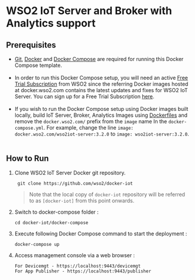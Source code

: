 # WSO2 IoT Server and Broker with Analytics support

## Prerequisites

  * [Git](https://git-scm.com/book/en/v2/Getting-Started-Installing-Git), [Docker](https://www.docker.com/get-docker) and [Docker Compose](https://docs.docker.com/compose/install/#install-compose) are required for running this Docker Compose template. <br><br>
  * In order to run this Docker Compose setup, you will need an active [Free Trial Subscription](https://wso2.com/free-trial-subscription) 
   from WSO2 since the referring Docker images hosted at docker.wso2.com contains the latest updates and fixes for WSO2 IoT Server. You can sign up for a Free Trial Subscription [here](https://wso2.com/free-trial-subscription). <br><br>
  * If you wish to run the Docker Compose setup using Docker images built locally, build IoT Server, Broker,
   Analytics Images using [Dockerfiles](../dockerfiles/README.md) and remove the `docker.wso2.com/` prefix 
   from the `image` name In the `docker-compose.yml`. For example, change the line `image: docker.wso2.com/wso2iot-server:3.2.0` 
   to `image: wso2iot-server:3.2.0`. <br><br>

## How to Run

  1. Clone WSO2 IoT Server Docker git repository.
     ```
      git clone https://github.com/wso2/docker-iot
     ```
     > Note that the local copy of `docker-iot` repository will be referred to as `[docker-iot]` from this point onwards.

  2. Switch to docker-compose folder :
     ```
     cd docker-iot/docker-compose
     ```

  3. Execute following Docker Compose command to start the deployment :
     ```
     docker-compose up
     ```

  4. Access management console via a web browser :
     ```
     For Devicemgt - https://localhost:9443/devicemgt
     For App Publisher - https://localhost:9443/publisher
     ```


